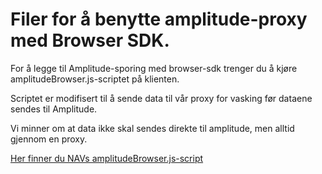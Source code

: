# Filer for å benytte amplitude-proxy med Browser SDK.

For å legge til Amplitude-sporing med browser-sdk trenger du å kjøre amplitudeBrowser.js-scriptet på klienten.

Scriptet er modifisert til å sende data til vår proxy for vasking før dataene sendes til Amplitude. 

Vi minner om at data ikke skal sendes direkte til amplitude, men alltid gjennom en proxy. 

[Her finner du NAVs amplitudeBrowser.js-script](https://cdn.nav.no/team-researchops/amplitudeNavBrowserSdk.js)
